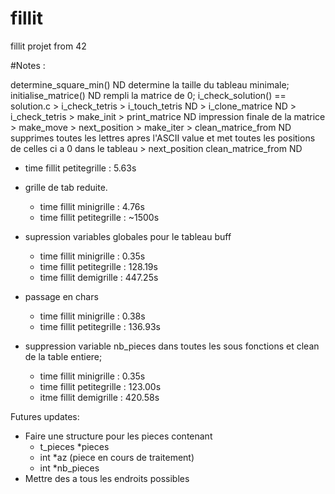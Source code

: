 # fillit
fillit projet from 42

#Notes :

determine_square_min()				ND		determine la taille du tableau minimale;
initialise_matrice()				ND		rempli la matrice de 0;
i_check_solution() == solution.c
	> i_check_tetris
		> i_touch_tetris			ND
		> i_clone_matrice			ND
		> i_check_tetris
	> make_init
	> print_matrice					ND		impression finale de la matrice
	> make_move
		> next_position
		> make_iter
			> clean_matrice_from	ND		supprimes toutes les lettres apres l'ASCII value 
											et met toutes les positions de celles ci a 0 dans le tableau
			> next_position
				clean_matrice_from	ND

* time fillit petitegrille : 5.63s

* grille de tab reduite.
	* time fillit minigrille : 4.76s
	* time fillit petitegrille : ~1500s
* supression variables globales pour le tableau buff
	* time fillit minigrille : 0.35s
	* time fillit petitegrille : 128.19s
	* time fillit demigrille : 447.25s
* passage en chars
	* time fillit minigrille : 0.38s
	* time fillit petitegrille : 136.93s
* suppression variable nb_pieces dans toutes les sous fonctions et clean de la table entiere;
	* time fillit minigrille : 0.35s
	* time fillit petitegrille : 123.00s
	* itme fillit demigrille : 420.58s



Futures updates:
* Faire une structure pour les pieces contenant
	* t_pieces *pieces
	* int *az (piece en cours de traitement)
	* int *nb_pieces
* Mettre des a tous les endroits possibles
